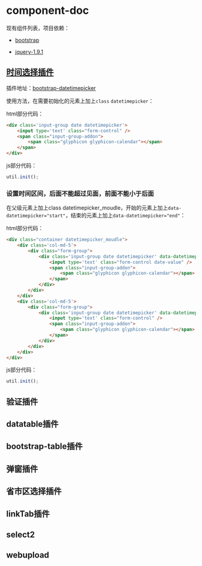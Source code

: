 # component-doc
现有组件列表，项目依赖：

- [bootstrap](http://www.bootcss.com/)

- [jquery-1.9.1](http://jquery.com/)

## [时间选择插件]()

 插件地址：[bootstrap-datetimepicker](https://eonasdan.github.io/bootstrap-datetimepicker/)

使用方法，在需要初始化的元素上加上`class` `datetimepicker`：

html部分代码：
```html
<div class='input-group date datetimepicker'>
    <input type='text' class="form-control" />
    <span class="input-group-addon">
        <span class="glyphicon glyphicon-calendar"></span>
    </span>
</div>
```
js部分代码：
```js
util.init();
```
### 设置时间区间，后面不能超过见面，前面不能小于后面

在父级元素上加上class datetimepicker_moudle，开始的元素上加上`data-datetimepicker="start"`，结束的元素上加上`data-datetimepicker="end"`：

html部分代码：
```html
<div class="container datetimepicker_moudle">
    <div class='col-md-5'>
        <div class="form-group">
            <div class='input-group date datetimepicker' data-datetimepicker="start">
                <input type='text' class="form-control date-value" />
                <span class="input-group-addon">
                    <span class="glyphicon glyphicon-calendar"></span>
                </span>
            </div>
        </div>
    </div>
    <div class='col-md-5'>
        <div class="form-group">
            <div class='input-group date datetimepicker' data-datetimepicker="end">
                <input type='text' class="form-control" />
                <span class="input-group-addon">
                    <span class="glyphicon glyphicon-calendar"></span>
                </span>
            </div>
        </div>
    </div>
</div>

```
js部分代码：
```js
util.init();
```

## 验证插件

## datatable插件

## bootstrap-table插件

## 弹窗插件

## 省市区选择插件

## linkTab插件

## select2

## webupload

